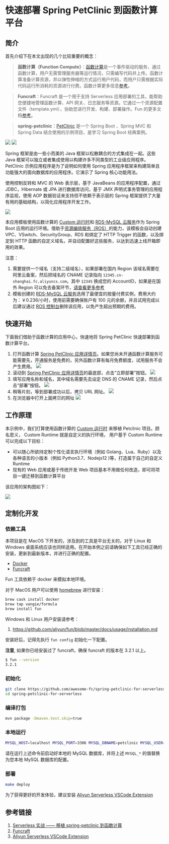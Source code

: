# 快速部署 Spring PetClinic 到函数计算平台

## 简介

首先介绍下在本文出现的几个比较重要的概念：

> **函数计算（Function Compute）**：[函数计算](https://statistics.functioncompute.com/?title=%E5%BF%AB%E9%80%9F%E9%83%A8%E7%BD%B2%20Spring%20PetClinic%20%E5%88%B0%E5%87%BD%E6%95%B0%E8%AE%A1%E7%AE%97%E5%B9%B3%E5%8F%B0&author=%E5%80%9A%E8%B4%A4&src=article&url=http%3A%2F%2Ffc.console.aliyun.com%2F%3Ffctraceid%3DYXV0aG9yJTNEJUU1JTgwJTlBJUU4JUI0JUE0JTI2dGl0bGUlM0QlRTUlQkYlQUIlRTklODAlOUYlRTklODMlQTglRTclQkQlQjIlMjBTcHJpbmclMjBQZXRDbGluaWMlMjAlRTUlODglQjAlRTUlODclQkQlRTYlOTUlQjAlRTglQUUlQTElRTclQUUlOTclRTUlQjklQjMlRTUlOEYlQjA%3D)是一个事件驱动的服务，通过函数计算，用户无需管理服务器等运行情况，只需编写代码并上传。函数计算准备计算资源，并以弹性伸缩的方式运行用户代码，而用户只需根据实际代码运行所消耗的资源进行付费。函数计算更多信息[参考](https://statistics.functioncompute.com/?title=%E5%BF%AB%E9%80%9F%E9%83%A8%E7%BD%B2%20Spring%20PetClinic%20%E5%88%B0%E5%87%BD%E6%95%B0%E8%AE%A1%E7%AE%97%E5%B9%B3%E5%8F%B0&author=%E5%80%9A%E8%B4%A4&src=article&url=https%3A%2F%2Fhelp.aliyun.com%2Fproduct%2F50980.html)。

> **Funcraft**：Funcraft 是一个用于支持 Serverless 应用部署的工具，能帮助您便捷地管理函数计算、API 网关、日志服务等资源。它通过一个资源配置文件（template.yml），协助您进行开发、构建、部署操作。Fun 的更多文档[参考](https://github.com/aliyun/fun)。

> **spring-petclinic**：[PetClinic](https://github.com/spring-projects/spring-petclinic) 是一个 Spring Boot 、Spring MVC 和 Spring Data 结合使用的示例项目，是学习 Spring Boot 经典案例。

![](https://data-analysis.cn-shanghai.log.aliyuncs.com/logstores/article-logs/track_ua.gif?APIVersion=0.6.0&title=%E5%BF%AB%E9%80%9F%E9%83%A8%E7%BD%B2%20Spring%20PetClinic%20%E5%88%B0%E5%87%BD%E6%95%B0%E8%AE%A1%E7%AE%97%E5%B9%B3%E5%8F%B0&author=%E5%80%9A%E8%B4%A4&src=article)
![](https://img.alicdn.com/tfs/TB1fc0BspP7gK0jSZFjXXc5aXXa-518-316.png)

Spring 框架是由一些小而美的 Java 框架以松散耦合的方式集成在一起。这些 Java 框架可以独立或者集成使用以构建许多不同类型的工业级应用程序。PetClinic 示例应用程序是为了说明如何使用 Spring 应用程序框架来构建简单且功能强大的面向数据库的应用程序。它演示了 Spring 核心功能用法。

使用控制反转和 MVC 的 Web 表示层，基于 JavaBeans 的应用程序配置，通过 JDBC，Hibernate 或 JPA 进行数据库访问，基于 JMX 声明式事务管理的应用程序监视，使用 AOP 数据验证来支持但不依赖于表示层的 Spring 框架提供了大量有用的基础结构，以简化应用程序开发工作。

![](https://img.alicdn.com/tfs/TB11ZBEsuL2gK0jSZPhXXahvXXa-645-472.png)

本应用模板使用函数计算的 [Custom 运行时](https://statistics.functioncompute.com/?title=%E5%BF%AB%E9%80%9F%E9%83%A8%E7%BD%B2%20Spring%20PetClinic%20%E5%88%B0%E5%87%BD%E6%95%B0%E8%AE%A1%E7%AE%97%E5%B9%B3%E5%8F%B0&author=%E5%80%9A%E8%B4%A4&src=article&url=https%3A%2F%2Fhelp.aliyun.com%2Fdocument_detail%2F132044.html)和 [RDS-MySQL 云服务](https://cn.aliyun.com/product/rds/mysql)作为 Spring Boot 应用的运行环境。借助于[资源编排服务（ROS）](https://cn.aliyun.com/product/ros)的能力，该模板会自动创建 VPC、VSwitch、SecurityGroup、RDS 和绑定了 HTTP Trigger 的函数，以及绑定到 HTTP 函数的自定义域名，并自动配置好这些服务，以达到迅速上线开箱即用的效果。

注意：

1. 需要提供一个域名（支持二级域名），如果部署在国内 Region 该域名需要在阿里云备案，然后把域名的 CNAME 记录指向 `12345.cn-shanghai.fc.aliyuncs.com`，其中 `12345` 换成您的 AccountID，如果是在国外 Region 可以免去备案环节，[请查看更多参考](https://help.aliyun.com/document_detail/90722.html)
2. 模板创建的 [RDS-MySQL 云服务](https://cn.aliyun.com/product/rds/mysql)选用了最便宜的按量付费实例，费用大约为：￥0.236/小时，使用前需要确保账户有 100 元的余额，并且试用完成以后建议通过 [ROS 控制台](https://rosnext.console.aliyun.com/)删除该应用，以免产生超出预期的费用。

## 快速开始

下面我们借助于函数计算的应用中心，快速地将 Spring PetClinic 快速部署到函数计算平台。

1. 打开函数计算 [Spring PetClinic 应用详情页](https://statistics.functioncompute.com/?title=%E5%BF%AB%E9%80%9F%E9%83%A8%E7%BD%B2%20Spring%20PetClinic%20%E5%88%B0%E5%87%BD%E6%95%B0%E8%AE%A1%E7%AE%97%E5%B9%B3%E5%8F%B0&author=%E5%80%9A%E8%B4%A4&src=article&url=https%3A%2F%2Ffc.console.aliyun.com%2Ffc%2Fapplications%2Fcn-hongkong%2Ftemplate%2FSpring-PetClinic%23intro)。如果您尚未开通函数计算服务可能需要先，开通服务是免费的，另外函数计算有每月免费额度，试用服务不会产生费用。
   ![](https://img.alicdn.com/tfs/TB1yw8Vsxn1gK0jSZKPXXXvUXXa-1071-680.png)
2. 滚动到 [Spring PetClinic 应用详情页](https://statistics.functioncompute.com/?title=%E5%BF%AB%E9%80%9F%E9%83%A8%E7%BD%B2%20Spring%20PetClinic%20%E5%88%B0%E5%87%BD%E6%95%B0%E8%AE%A1%E7%AE%97%E5%B9%B3%E5%8F%B0&author=%E5%80%9A%E8%B4%A4&src=article&url=https%3A%2F%2Ffc.console.aliyun.com%2Ffc%2Fapplications%2Fcn-hongkong%2Ftemplate%2FSpring-PetClinic%23intro)的最底部，点击“立即部署”按钮。
   ![](https://img.alicdn.com/tfs/TB10ylYsy_1gK0jSZFqXXcpaXXa-1071-680.png)
3. 填写应用名称和域名，其中域名需要先去设定 DNS 的 CNAME 记录，然后点击“部署”按钮。
   ![](https://img.alicdn.com/tfs/TB1eGB2sAY2gK0jSZFgXXc5OFXa-1071-1103.png)
4. 稍等片刻，等到部署成功以后，拷贝 URL 网址。
   ![](https://img.alicdn.com/tfs/TB1Zy0YsEH1gK0jSZSyXXXtlpXa-1071-707.png)
5. 在浏览器中打开上面拷贝的网址
   ![](https://img.alicdn.com/tfs/TB12C4YsxD1gK0jSZFsXXbldVXa-1071-707.png)

## 工作原理

本示例中，我们打算使用函数计算的 [Custom 运行时](https://statistics.functioncompute.com/?title=%E5%BF%AB%E9%80%9F%E9%83%A8%E7%BD%B2%20Spring%20PetClinic%20%E5%88%B0%E5%87%BD%E6%95%B0%E8%AE%A1%E7%AE%97%E5%B9%B3%E5%8F%B0&author=%E5%80%9A%E8%B4%A4&src=article&url=https%3A%2F%2Fhelp.aliyun.com%2Fdocument_detail%2F132044.html) 来移植 Petclinic 项目。顾名思义， Custom Runtime 就是自定义的执行环境， 用户基于 Custom Runtime 可以完成以下目标：

* 可以随心所欲持定制个性化语言执行环境（例如 Golang、Lua、Ruby）以及各种语言的小版本（例如 Python3.7、Nodejs12 )等，打造属于自己的自定义 Runtime
* 现有的 Web 应用或基于传统开发 Web 项目基本不用做任何改造，即可将项目一键迁移到函数计算平台

该应用的架构图如下：

![](https://img.alicdn.com/tfs/TB1EbdXsCf2gK0jSZFPXXXsopXa-1029-645.png)

## 定制化开发

### 依赖工具

本项目是在 MacOS 下开发的，涉及到的工具是平台无关的，对于 Linux 和 Windows 桌面系统应该也同样适用。在开始本例之前请确保如下工具已经正确的安装，更新到最新版本，并进行正确的配置。

* [Docker](https://www.docker.com/)
* [Funcraft](https://github.com/aliyun/fun)

Fun 工具依赖于 docker 来模拟本地环境。

对于 MacOS 用户可以使用 [homebrew](https://brew.sh/) 进行安装：

```bash
brew cask install docker
brew tap vangie/formula
brew install fun
```

Windows 和 Linux 用户安装请参考：

1. https://github.com/aliyun/fun/blob/master/docs/usage/installation.md

安装好后，记得先执行 `fun config` 初始化一下配置。

**注意**, 如果你已经安装过了 funcraft，确保 funcraft 的版本在 3.2.1 以上。

```bash
$ fun --version
3.2.1
```

### 初始化

```bash
git clone https://github.com/awesome-fc/spring-petclinic-for-serverless
cd spring-petclinic-for-serverless
```

### 编译打包

```bash
mvn package -Dmaven.test.skip=true
```

### 本地运行

```bash
MYSQL_HOST=localhost MYSQL_PORT=3306 MYSQL_DBNAME=petclinic MYSQL_USER=root MYSQL_PASSWORD= ./bootstrap
```

请在运行上述命令前启动好本地的 MySQL 数据库，并将上述 `MYSQL_*` 的值替换为您本地 MySQL 数据库的配置。

### 部署

```bash
make deploy
```

为了获得更好的开发体验，建议安装 [Aliyun Serverless VSCode Extension](https://marketplace.visualstudio.com/items?itemName=aliyun.aliyun-serverless)

## 参考链接

1. [Serverless 实战 —— 移植 spring-petclinic 到函数计算](https://statistics.functioncompute.com/?title=%E5%BF%AB%E9%80%9F%E9%83%A8%E7%BD%B2%20Spring%20PetClinic%20%E5%88%B0%E5%87%BD%E6%95%B0%E8%AE%A1%E7%AE%97%E5%B9%B3%E5%8F%B0&author=%E5%80%9A%E8%B4%A4&src=article&url=https%3A%2F%2Fyq.aliyun.com%2Farticles%2F724662)
2. [Funcraft](https://github.com/alibaba/funcraft)
3. [Aliyun Serverless VSCode Extension](https://github.com/alibaba/serverless-vscode)
